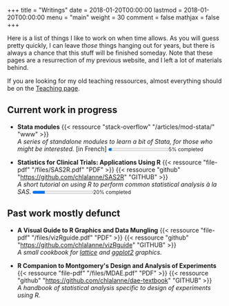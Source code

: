 +++
title = "Writings"
date = 2018-01-20T00:00:00
lastmod = 2018-01-20T00:00:00
menu = "main"
weight = 30
comment = false
mathjax = false
+++

Here is a list of things I like to work on when time allows. As you will guess pretty quickly, I can leave *those* things hanging out for years, but there is always a chance that this stuff will be finished someday. Note that these pages are a resurrection of my previous website, and I left a lot of materials behind. 

If you are looking for my old teaching ressources, almost everything should be on the [Teaching page](/teaching).

## Current work in progress

- **Stata modules**
{{< ressource "stack-overflow" "/articles/mod-stata/" "www" >}}  
*A series of standalone modules to learn a bit of Stata, for those who might be interested.* [in French]
<progress max="100" value="5"></progress><small>5% completed</small>
    
- **Statistics for Clinical Trials: Applications Using R**
{{< ressource "file-pdf" "/files/SAS2R.pdf" "PDF" >}}
{{< ressource "github" "https://github.com/chlalanne/SAS2R" "GITHUB" >}}  
*A short tutorial on using R to perform common statistical analysis à la SAS.*
<progress max="100" value="20"></progress><small>20% completed</small>
    
## Past work mostly defunct

- **A Visual Guide to R Graphics and Data Mungling**
{{< ressource "file-pdf" "/files/vizRguide.pdf" "PDF" >}}
{{< ressource "github" "https://github.com/chlalanne/vizRguide" "GITHUB" >}}  
*A small cookbook for [lattice](https://cran.r-project.org/package=lattice) and [ggplot2](https://cran.r-project.org/package=ggplot2) graphics.*

- **R Companion to Montgomery's Design and Analysis of Experiments**
{{< ressource "file-pdf" "/files/MDAE.pdf" "PDF" >}}
{{< ressource "github" "https://github.com/chlalanne/dae-textbook" "GITHUB" >}}  
*A handbook of statistical analysis specific to design of experiments using R.*

